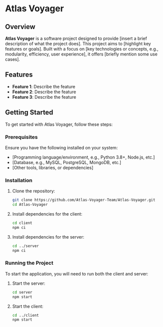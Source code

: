 # Atlas Voyager

## Overview

**Atlas Voyager** is a software project designed to provide [insert a brief description of what the project does]. This project aims to [highlight key features or goals]. Built with a focus on [key technologies or concepts, e.g., modularity, efficiency, user experience], it offers [briefly mention some use cases].

## Features
- **Feature 1**: Describe the feature
- **Feature 2**: Describe the feature
- **Feature 3**: Describe the feature

## Getting Started

To get started with Atlas Voyager, follow these steps:

### Prerequisites

Ensure you have the following installed on your system:
- [Programming language/environment, e.g., Python 3.8+, Node.js, etc.]
- [Database, e.g., MySQL, PostgreSQL, MongoDB, etc.]
- [Other tools, libraries, or dependencies]

### Installation

1. Clone the repository:
    ```bash
    git clone https://github.com/Atlas-Voyager-Team/Atlas-Voyager.git
    cd Atlas-Voyager
    ```

2. Install dependencies for the client:
    ```bash
    cd client
    npm ci
    ```

3. Install dependencies for the server:
    ```bash
    cd ../server
    npm ci
    ```

### Running the Project

To start the application, you will need to run both the client and server:

1. Start the server:
    ```bash
    cd server
    npm start
    ```

2. Start the client:
    ```bash
    cd ../client
    npm start
    ```

